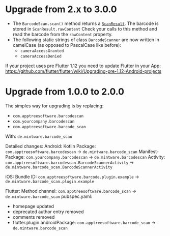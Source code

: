 # Upgrade from 2.x to 3.0.0

- The `BarcodeScan.scan()` method returns a [`ScanResult`](./lib/model/scan_result.dart).
  The barcode is stored in `ScanResult.rawContent`
  Check your calls to this method and read the barcode from the `rawContent` property.
- The following static strings of class `BarcodeScanner` are now written in camelCase (as opposed to PascalCase like before):
  - `cameraAccessGranted`
  - `cameraAccessDenied`

If your project uses pre Flutter 1.12 you need to update Flutter in your App: https://github.com/flutter/flutter/wiki/Upgrading-pre-1.12-Android-projects


# Upgrade from 1.0.0 to 2.0.0

The simples way for upgrading is by replacing:
- `com.apptreesoftware.barcodescan`
- `com.yourcompany.barcodescan`
- `com.apptreesoftware.barcode_scan`

With: `de.mintware.barcode_scan`

Detailed changes:
Android:
Kotlin Package: `com.apptreesoftware.barcodescan` -> `de.mintware.barcode_scan`
Manifest-Package: `com.yourcompany.barcodescan` -> `de.mintware.barcodescan`
Activity: `com.apptreesoftware.barcodescan.BarcodeScannerActivity` -> `de.mintware.barcode_scan.BarcodeScannerActivity`

iOS:
Bundle ID: `com.apptreesoftware.barcode.plugin.example` -> `de.mintware.barcode_scan.plugin.example`

Flutter:
Method channel: `com.apptreesoftware.barcode_scan` -> `de.mintware.barcode_scan`
pubspec.yaml:
 - homepage updated
 - deprecated author entry removed
 - comments removed
 - flutter.plugin.androidPackage: `com.apptreesoftware.barcode_scan` -> `de.mintware.barcode_scan`
